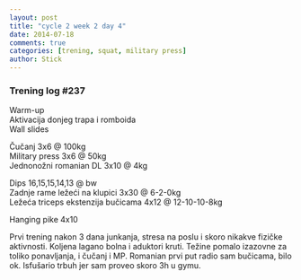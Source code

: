 ```yaml
---
layout: post
title: "cycle 2 week 2 day 4"
date: 2014-07-18
comments: true
categories: [trening, squat, military press]
author: Stick
---
```


### Trening log #237

Warm-up  
Aktivacija donjeg trapa i romboida  
Wall slides  

Čučanj 3x6 @ 100kg  
Military press 3x6 @ 50kg  
Jednonožni romanian DL 3x10 @ 4kg    

Dips 16,15,15,14,13 @ bw  
Zadnje rame ležeći na klupici 3x30 @ 6-2-0kg  
Ležeća triceps ekstenzija bučicama 4x12 @ 12-10-10-8kg  

Hanging pike 4x10  

Prvi trening nakon 3 dana junkanja, stresa na poslu i skoro nikakve fizičke aktivnosti. Koljena lagano bolna i aduktori kruti. Težine pomalo izazovne za toliko ponavljanja, i čučanj i MP. Romanian prvi put radio sam bučicama, bilo ok. Isfušario trbuh jer sam proveo skoro 3h u gymu.